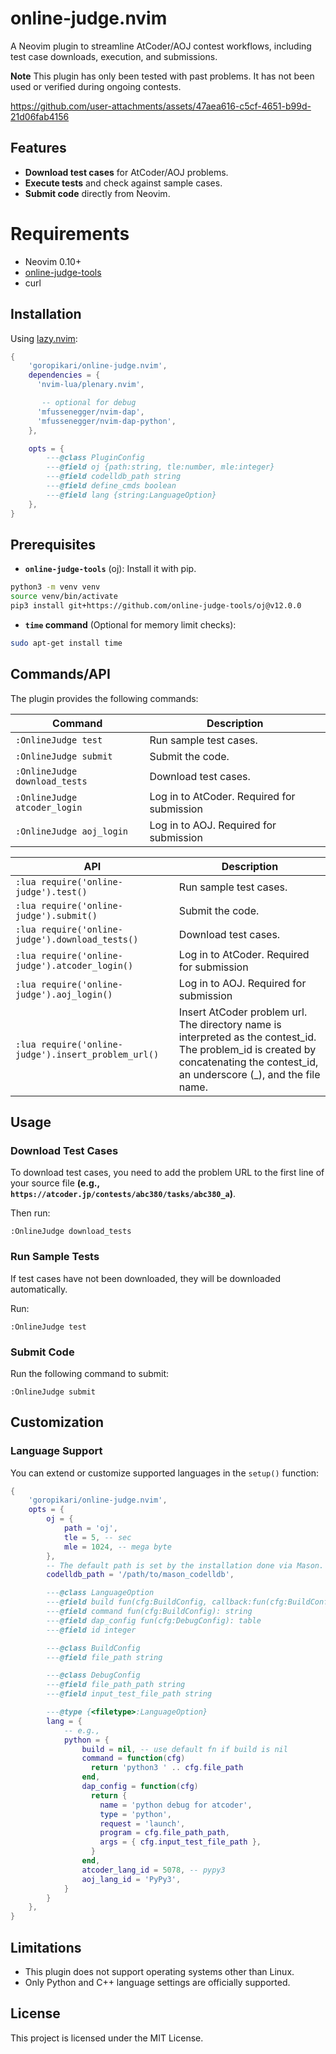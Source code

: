 # online-judge.nvim

A Neovim plugin to streamline AtCoder/AOJ contest workflows, including test case downloads, execution, and submissions.

**Note**
This plugin has only been tested with past problems. It has not been used or verified during ongoing contests.



https://github.com/user-attachments/assets/47aea616-c5cf-4651-b99d-21d06fab4156



## Features
- **Download test cases** for AtCoder/AOJ problems.
- **Execute tests** and check against sample cases.
- **Submit code** directly from Neovim.


# Requirements
- Neovim 0.10+
- [online-judge-tools](https://github.com/online-judge-tools/oj)
- curl

## Installation
Using [lazy.nvim](https://github.com/folke/lazy.nvim):

```lua
{
    'goropikari/online-judge.nvim',
    dependencies = {
      'nvim-lua/plenary.nvim',

       -- optional for debug
      'mfussenegger/nvim-dap',
      'mfussenegger/nvim-dap-python',
    },

    opts = {
        ---@class PluginConfig
        ---@field oj {path:string, tle:number, mle:integer}
        ---@field codelldb_path string
        ---@field define_cmds boolean
        ---@field lang {string:LanguageOption}
    },
}
```

## Prerequisites
- **`online-judge-tools`** (oj): Install it with pip.
```bash
python3 -m venv venv
source venv/bin/activate
pip3 install git+https://github.com/online-judge-tools/oj@v12.0.0
```
- **`time` command** (Optional for memory limit checks):
```bash
sudo apt-get install time
```

## Commands/API
The plugin provides the following commands:

| Command                       | Description                                |
| ----------------------------- | ------------------------------------       |
| `:OnlineJudge test`           | Run sample test cases.                     |
| `:OnlineJudge submit`         | Submit the code.                           |
| `:OnlineJudge download_tests` | Download test cases.                       |
| `:OnlineJudge atcoder_login`  | Log in to AtCoder. Required for submission |
| `:OnlineJudge aoj_login`      | Log in to AOJ. Required for submission     |


| API                                                 | Description                                                                                                                                                                       |
| -----------------------------                       | ------------------------------------                                                                                                                                              |
| `:lua require('online-judge').test()`               | Run sample test cases.                                                                                                                                                            |
| `:lua require('online-judge').submit()`             | Submit the code.                                                                                                                                                                  |
| `:lua require('online-judge').download_tests()`     | Download test cases.                                                                                                                                                              |
| `:lua require('online-judge').atcoder_login()`      | Log in to AtCoder. Required for submission                                                                                                                                        |
| `:lua require('online-judge').aoj_login()`          | Log in to AOJ. Required for submission                                                                                                                                            |
| `:lua require('online-judge').insert_problem_url()` | Insert AtCoder problem url. The directory name is interpreted as the contest_id. The problem_id is created by concatenating the contest_id, an underscore (_), and the file name. |



## Usage
### Download Test Cases

To download test cases, you need to add the problem URL to the first line of your source file **(e.g., `https://atcoder.jp/contests/abc380/tasks/abc380_a`)**.

Then run:

```vim
:OnlineJudge download_tests
```

### Run Sample Tests

If test cases have not been downloaded, they will be downloaded automatically.

Run:
```vim
:OnlineJudge test
```

### Submit Code
Run the following command to submit:
```vim
:OnlineJudge submit
```

## Customization
### Language Support
You can extend or customize supported languages in the `setup()` function:

```lua
{
    'goropikari/online-judge.nvim',
    opts = {
        oj = {
            path = 'oj',
            tle = 5, -- sec
            mle = 1024, -- mega byte
        },
        -- The default path is set by the installation done via Mason.
        codelldb_path = '/path/to/mason_codelldb',

        ---@class LanguageOption
        ---@field build fun(cfg:BuildConfig, callback:fun(cfg:BuildConfig))
        ---@field command fun(cfg:BuildConfig): string
        ---@field dap_config fun(cfg:DebugConfig): table
        ---@field id integer

        ---@class BuildConfig
        ---@field file_path string

        ---@class DebugConfig
        ---@field file_path_path string
        ---@field input_test_file_path string

        ---@type {<filetype>:LanguageOption}
        lang = {
            -- e.g.,
            python = {
                build = nil, -- use default fn if build is nil
                command = function(cfg)
                  return 'python3 ' .. cfg.file_path
                end,
                dap_config = function(cfg)
                  return {
                    name = 'python debug for atcoder',
                    type = 'python',
                    request = 'launch',
                    program = cfg.file_path_path,
                    args = { cfg.input_test_file_path },
                  }
                end,
                atcoder_lang_id = 5078, -- pypy3
                aoj_lang_id = 'PyPy3',
            }
        }
    },
}
```

## Limitations
- This plugin does not support operating systems other than Linux.
- Only Python and C++ language settings are officially supported.

## License
This project is licensed under the MIT License.
